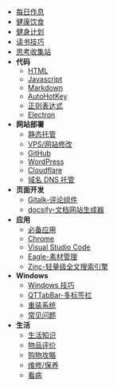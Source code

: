 - [每日作息](DailyRoutine.md)
- [健康饮食](family/Diet.md)
- [健身计划](Fitness.md)
- [读书技巧](Read.md)
- [思考收集站](startup.md)
- **代码**
  - [HTML](code/HTML.md)
  - [Javascript](code/Javascript.md)
  - [Markdown](code/Markdown.md)
  - [AutoHotKey](code/AutoHotKey.md)
  - [正则表达式](code/Regex.md)
  - [Electron](code/Electron.md)
- **网站部署**
  - [静态托管](deploy/Static.md)
  - [VPS/网站修改](deploy/VPS.md)
  - [GitHub](deploy/GitHub.md)
  - [WordPress](deploy/WordPress.md)
  - [Cloudflare](deploy/Cloudflare.md)
  - [域名 DNS 托管](deploy/DNS.md)
- **页面开发**
  - [Gitalk-评论组件](web/Gitalk.md)
  - [docsify-文档网站生成器](web/docsify.md)
- **应用**
  - [必备应用](apps/)
  - [Chrome](apps/Chrome.md)
  - [Visual Studio Code](apps/VSCode.md)
  - [Eagle-素材管理](apps/Eagle.md)
  - [Zinc-轻量级全文搜索引擎](apps/ZincSearch.md)
- **Windows**
  - [Windows 技巧](windows/)
  - [QTTabBar-多标签栏](windows/QTTabBar.md)
  - [重装系统](windows/NewSystem.md)
  - [常见问题](windows/faq.md)
- **生活**
  - [生活知识](family/)
  - [物品评价](family/Shoppinglist.md)
  - [购物攻略](family/Coupon.md)
  - [维修/保养](family/Maintenance.md)
  - [看病](family/Hospital.md)
